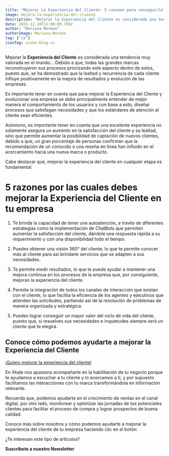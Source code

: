 ```yaml
---
title: "Mejorar La Experiencia del Cliente: 5 razones para conseguirlo"
image: mejora-la-experiencia-del-cliente
description: "Mejorar la Experiencia del Cliente es considerada una tendencia muy valorada en el mundo… Debido a que, todas las grandes marcas reconstruyeron sus procesos priorizando este aspecto dentro de estos, puesto que, se ha demostrado que la lealtad y recurrencia de cada cliente influye positivamente en la mejora de resultados y evolución de las empresas."
date: 2022-12-18T11:00:00.789Z
author: "Mariana Moreno"
authorImage: Mariana-Moreno
tag: ["cx"]
iconTag: icono-blog-cx
---
```

Mejorar la **Experiencia del Cliente** es considerada una tendencia muy valorada en el mundo… Debido a que, todas las grandes marcas reconstruyeron sus procesos priorizando este aspecto dentro de estos, puesto que, se ha demostrado que la lealtad y recurrencia de cada cliente influye positivamente en la mejora de resultados y evolución de las empresas.

Es importante tener en cuenta que para mejorar la Experiencia del Cliente y evolucionar una empresa se debe principalmente entender de mejor manera el comportamiento de los usuarios y con base a esto, diseñar procesos que satisfagan necesidades y que los estándares de atención al cliente sean eficientes.

Asimismo, es importante tener en cuenta que una excelente experiencia no solamente asegura un aumento en la satisfacción del cliente y su lealtad, sino que permite aumentar la posibilidad de captación de nuevos clientes, debido a que, un gran porcentaje de personas confirman que la recomendación de un conocido o una reseña en línea han influido en el acercamiento hacia una nueva marca o producto.

Cabe destacar que, mejorar la experiencia del cliente en cualquier etapa es fundamental.

# 5 razones por las cuales debes mejorar la Experiencia del Cliente en tu empresa
1. Te brinda la capacidad de tener una autoatención, a través de diferentes estrategias como la implementación de ChatBots que permiten aumentar la satisfacción del cliente, dándole una respuesta rápida a su requerimiento y con una disponibilidad todo el tiempo.

2. Puedes obtener una visión 360° del cliente, lo que te permite conocer más al cliente para así brindarle servicios que se adapten a sus necesidades.

3. Te permite medir resultados, lo que te puede ayudar a mantener una mejora continua en los procesos de la empresa que, por consiguiente, mejoran la experiencia del cliente.

4. Permite la integración de todos los canales de interacción que existan con el cliente, lo que facilita la eficiencia de los agentes y ejecutivos que atienden las solicitudes, partiendo así de la resolución de problemas de manera organizada y estratégica.

5. Puedes lograr conseguir un mayor valor del ciclo de vida del cliente, puesto que, si resuelves sus necesidades e inquietudes siempre será un cliente que te elegirá.

## Conoce cómo podemos ayudarte a mejorar la Experiencia del Cliente

[¡Quiero mejorar la experiencia del cliente!](/experiencia-del-cliente)

En Xkale nos apasiona acompañarte en la habilitación de tu negocio porque te ayudamos a escuchar a tu cliente y lo acercamos a ti, y por supuesto facilitamos las interacciones con tu marca transformándola en información relevante.

Recuerda que, podemos ayudarte en el crecimiento de ventas en el canal digital, por otro lado, monitorear y optimizar las jornadas de tus potenciales clientes para facilitar el proceso de compra y lograr prospectos de buena calidad.

Conoce más sobre nosotros y cómo podemos ayudarte a mejorar la experiencia del cliente de tu empresa haciendo clic en el botón:

¿Te interesan este tipo de artículos?

**Suscríbete a nuestro Newsletter**